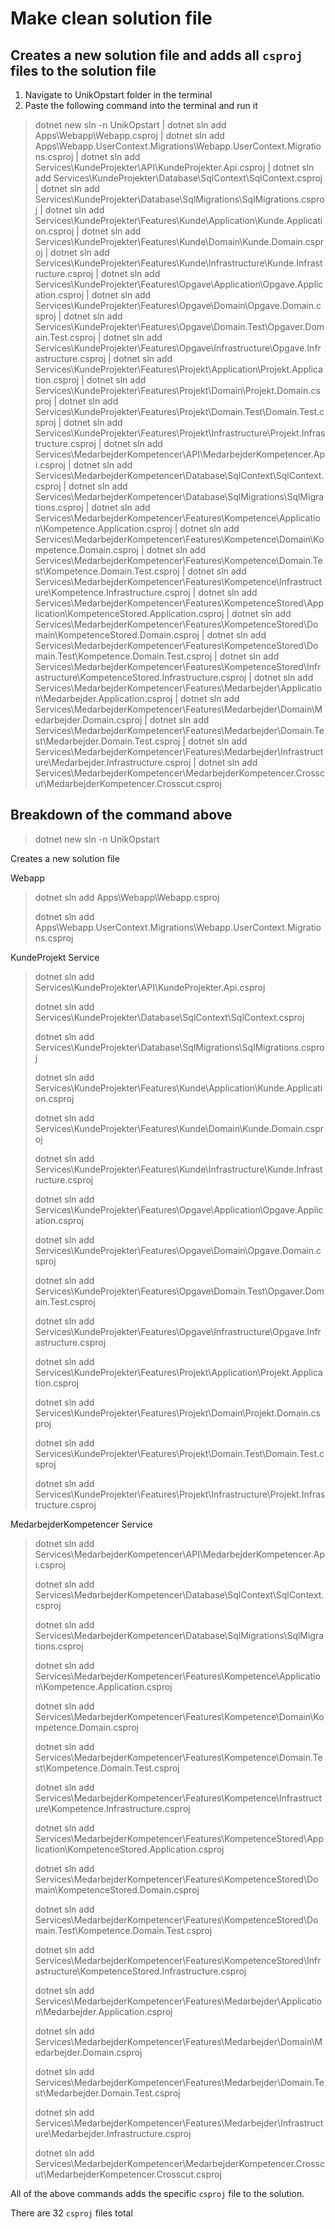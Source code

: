# Make clean solution file

## Creates a new solution file and adds all `csproj` files to the solution file

1. Navigate to UnikOpstart folder in the terminal
2. Paste the following command into the terminal and run it

> dotnet new sln -n UnikOpstart | dotnet sln add Apps\Webapp\Webapp.csproj | dotnet sln add Apps\Webapp.UserContext.Migrations\Webapp.UserContext.Migrations.csproj | dotnet sln add Services\KundeProjekter\API\KundeProjekter.Api.csproj | dotnet sln add Services\KundeProjekter\Database\SqlContext\SqlContext.csproj | dotnet sln add Services\KundeProjekter\Database\SqlMigrations\SqlMigrations.csproj | dotnet sln add Services\KundeProjekter\Features\Kunde\Application\Kunde.Application.csproj | dotnet sln add Services\KundeProjekter\Features\Kunde\Domain\Kunde.Domain.csproj | dotnet sln add Services\KundeProjekter\Features\Kunde\Infrastructure\Kunde.Infrastructure.csproj | dotnet sln add Services\KundeProjekter\Features\Opgave\Application\Opgave.Application.csproj | dotnet sln add Services\KundeProjekter\Features\Opgave\Domain\Opgave.Domain.csproj | dotnet sln add Services\KundeProjekter\Features\Opgave\Domain.Test\Opgaver.Domain.Test.csproj | dotnet sln add Services\KundeProjekter\Features\Opgave\Infrastructure\Opgave.Infrastructure.csproj | dotnet sln add Services\KundeProjekter\Features\Projekt\Application\Projekt.Application.csproj | dotnet sln add Services\KundeProjekter\Features\Projekt\Domain\Projekt.Domain.csproj | dotnet sln add Services\KundeProjekter\Features\Projekt\Domain.Test\Domain.Test.csproj | dotnet sln add Services\KundeProjekter\Features\Projekt\Infrastructure\Projekt.Infrastructure.csproj | dotnet sln add Services\MedarbejderKompetencer\API\MedarbejderKompetencer.Api.csproj | dotnet sln add Services\MedarbejderKompetencer\Database\SqlContext\SqlContext.csproj | dotnet sln add Services\MedarbejderKompetencer\Database\SqlMigrations\SqlMigrations.csproj | dotnet sln add Services\MedarbejderKompetencer\Features\Kompetence\Application\Kompetence.Application.csproj | dotnet sln add Services\MedarbejderKompetencer\Features\Kompetence\Domain\Kompetence.Domain.csproj | dotnet sln add Services\MedarbejderKompetencer\Features\Kompetence\Domain.Test\Kompetence.Domain.Test.csproj | dotnet sln add Services\MedarbejderKompetencer\Features\Kompetence\Infrastructure\Kompetence.Infrastructure.csproj | dotnet sln add Services\MedarbejderKompetencer\Features\KompetenceStored\Application\KompetenceStored.Application.csproj | dotnet sln add Services\MedarbejderKompetencer\Features\KompetenceStored\Domain\KompetenceStored.Domain.csproj | dotnet sln add Services\MedarbejderKompetencer\Features\KompetenceStored\Domain.Test\Kompetence.Domain.Test.csproj | dotnet sln add Services\MedarbejderKompetencer\Features\KompetenceStored\Infrastructure\KompetenceStored.Infrastructure.csproj | dotnet sln add Services\MedarbejderKompetencer\Features\Medarbejder\Application\Medarbejder.Application.csproj | dotnet sln add Services\MedarbejderKompetencer\Features\Medarbejder\Domain\Medarbejder.Domain.csproj | dotnet sln add Services\MedarbejderKompetencer\Features\Medarbejder\Domain.Test\Medarbejder.Domain.Test.csproj | dotnet sln add Services\MedarbejderKompetencer\Features\Medarbejder\Infrastructure\Medarbejder.Infrastructure.csproj | dotnet sln add Services\MedarbejderKompetencer\MedarbejderKompetencer.Crosscut\MedarbejderKompetencer.Crosscut.csproj

## Breakdown of the command above

> dotnet new sln -n UnikOpstart

Creates a new solution file

Webapp

> dotnet sln add Apps\Webapp\Webapp.csproj
>
> dotnet sln add Apps\Webapp.UserContext.Migrations\Webapp.UserContext.Migrations.csproj

KundeProjekt Service

> dotnet sln add Services\KundeProjekter\API\KundeProjekter.Api.csproj
>
> dotnet sln add Services\KundeProjekter\Database\SqlContext\SqlContext.csproj
>
> dotnet sln add Services\KundeProjekter\Database\SqlMigrations\SqlMigrations.csproj
>
> dotnet sln add Services\KundeProjekter\Features\Kunde\Application\Kunde.Application.csproj
>
> dotnet sln add Services\KundeProjekter\Features\Kunde\Domain\Kunde.Domain.csproj
>
> dotnet sln add Services\KundeProjekter\Features\Kunde\Infrastructure\Kunde.Infrastructure.csproj
>
> dotnet sln add Services\KundeProjekter\Features\Opgave\Application\Opgave.Application.csproj
>
> dotnet sln add Services\KundeProjekter\Features\Opgave\Domain\Opgave.Domain.csproj
>
> dotnet sln add Services\KundeProjekter\Features\Opgave\Domain.Test\Opgaver.Domain.Test.csproj
>
> dotnet sln add Services\KundeProjekter\Features\Opgave\Infrastructure\Opgave.Infrastructure.csproj
>
> dotnet sln add Services\KundeProjekter\Features\Projekt\Application\Projekt.Application.csproj
>
> dotnet sln add Services\KundeProjekter\Features\Projekt\Domain\Projekt.Domain.csproj
>
> dotnet sln add Services\KundeProjekter\Features\Projekt\Domain.Test\Domain.Test.csproj
>
> dotnet sln add Services\KundeProjekter\Features\Projekt\Infrastructure\Projekt.Infrastructure.csproj

MedarbejderKompetencer Service

> dotnet sln add Services\MedarbejderKompetencer\API\MedarbejderKompetencer.Api.csproj
>
> dotnet sln add Services\MedarbejderKompetencer\Database\SqlContext\SqlContext.csproj
>
> dotnet sln add Services\MedarbejderKompetencer\Database\SqlMigrations\SqlMigrations.csproj
>
> dotnet sln add Services\MedarbejderKompetencer\Features\Kompetence\Application\Kompetence.Application.csproj
>
> dotnet sln add Services\MedarbejderKompetencer\Features\Kompetence\Domain\Kompetence.Domain.csproj
>
> dotnet sln add Services\MedarbejderKompetencer\Features\Kompetence\Domain.Test\Kompetence.Domain.Test.csproj
>
> dotnet sln add Services\MedarbejderKompetencer\Features\Kompetence\Infrastructure\Kompetence.Infrastructure.csproj
>
> dotnet sln add Services\MedarbejderKompetencer\Features\KompetenceStored\Application\KompetenceStored.Application.csproj
>
> dotnet sln add Services\MedarbejderKompetencer\Features\KompetenceStored\Domain\KompetenceStored.Domain.csproj
>
> dotnet sln add Services\MedarbejderKompetencer\Features\KompetenceStored\Domain.Test\Kompetence.Domain.Test.csproj
>
> dotnet sln add Services\MedarbejderKompetencer\Features\KompetenceStored\Infrastructure\KompetenceStored.Infrastructure.csproj
>
> dotnet sln add Services\MedarbejderKompetencer\Features\Medarbejder\Application\Medarbejder.Application.csproj
>
> dotnet sln add Services\MedarbejderKompetencer\Features\Medarbejder\Domain\Medarbejder.Domain.csproj
>
> dotnet sln add Services\MedarbejderKompetencer\Features\Medarbejder\Domain.Test\Medarbejder.Domain.Test.csproj
>
> dotnet sln add Services\MedarbejderKompetencer\Features\Medarbejder\Infrastructure\Medarbejder.Infrastructure.csproj
>
> dotnet sln add Services\MedarbejderKompetencer\MedarbejderKompetencer.Crosscut\MedarbejderKompetencer.Crosscut.csproj

All of the above commands adds the specific `csproj` file to the solution.

There are 32 `csproj` files total